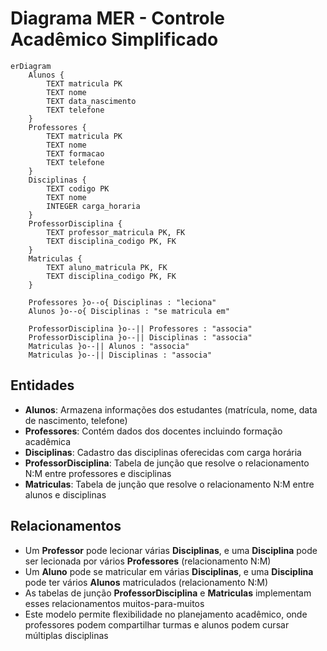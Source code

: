 # Diagrama MER - Controle Acadêmico Simplificado

```mermaid
erDiagram
    Alunos {
        TEXT matricula PK
        TEXT nome
        TEXT data_nascimento
        TEXT telefone
    }
    Professores {
        TEXT matricula PK
        TEXT nome
        TEXT formacao
        TEXT telefone
    }
    Disciplinas {
        TEXT codigo PK
        TEXT nome
        INTEGER carga_horaria
    }
    ProfessorDisciplina {
        TEXT professor_matricula PK, FK
        TEXT disciplina_codigo PK, FK
    }
    Matriculas {
        TEXT aluno_matricula PK, FK
        TEXT disciplina_codigo PK, FK
    }

    Professores }o--o{ Disciplinas : "leciona"
    Alunos }o--o{ Disciplinas : "se matricula em"

    ProfessorDisciplina }o--|| Professores : "associa"
    ProfessorDisciplina }o--|| Disciplinas : "associa"
    Matriculas }o--|| Alunos : "associa"
    Matriculas }o--|| Disciplinas : "associa"
```

## Entidades

- **Alunos**: Armazena informações dos estudantes (matrícula, nome, data de nascimento, telefone)
- **Professores**: Contém dados dos docentes incluindo formação acadêmica
- **Disciplinas**: Cadastro das disciplinas oferecidas com carga horária
- **ProfessorDisciplina**: Tabela de junção que resolve o relacionamento N:M entre professores e disciplinas
- **Matriculas**: Tabela de junção que resolve o relacionamento N:M entre alunos e disciplinas

## Relacionamentos

- Um **Professor** pode lecionar várias **Disciplinas**, e uma **Disciplina** pode ser lecionada por vários **Professores** (relacionamento N:M)
- Um **Aluno** pode se matricular em várias **Disciplinas**, e uma **Disciplina** pode ter vários **Alunos** matriculados (relacionamento N:M)
- As tabelas de junção **ProfessorDisciplina** e **Matriculas** implementam esses relacionamentos muitos-para-muitos
- Este modelo permite flexibilidade no planejamento acadêmico, onde professores podem compartilhar turmas e alunos podem cursar múltiplas disciplinas